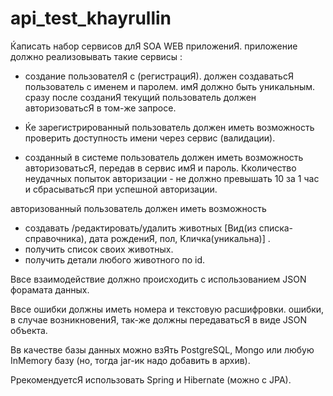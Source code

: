 # api_test_khayrullin
Ќаписать набор сервисов длЯ SOA WEB приложениЯ.
приложение должно реализовывать такие сервисы : 
- создание пользователЯ с (регистрациЯ).
должен создаватьсЯ пользователь с именем и паролем.
имЯ должно быть уникальным.
сразу после созданиЯ текущий пользователь должен авторизоватьсЯ в том-же запросе.

- Ќе зарегистрированный пользователь должен иметь возможность проверить доступность имени через сервис (валидации).

- созданный в системе пользователь должен иметь возможность авторизоватьсЯ, передав в сервис имЯ и пароль.
Кколичество неудачных попыток авторизации - не должно превышать 10 за 1 час и сбрасыватьсЯ при успешной авторизации.

авторизованный пользователь должен иметь возможность 
- создавать /редактировать/удалить животных [Вид(из списка-справочника), дата рождениЯ, пол, Кличка(уникальна)] .
- получить список своих животных.
- получить детали любого животного по id.

Ввсе взаимодействие должно происходить с использованием JSON форамата данных.

Ввсе ошибки должны иметь номера и текстовую расшифровки. 
ошибки, в случае возникновениЯ, так-же должны передаватьсЯ в виде JSON объекта.

Вв качестве базы данных можно взЯть PostgreSQL, Mongo или любую InMemory базу (но, тогда jar-ик надо добавить в архив).

РрекомендуетсЯ использовать Spring и Hibernate (можно c JPA).

